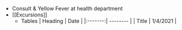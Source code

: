 - Consult & Yellow Fever at health department
- [[Excursions]]
	- Tables
	  | Heading | Date     |
	  |:-------:| -------- |
	  |  Title  | 1/4/2021 |
